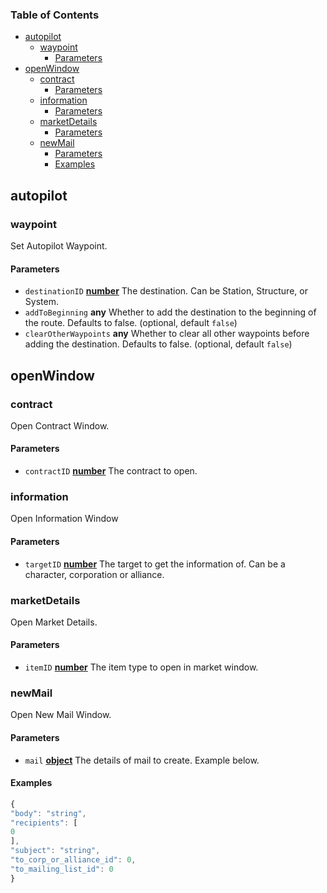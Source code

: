<!-- Generated by documentation.js. Update this documentation by updating the source code. -->

### Table of Contents

-   [autopilot][1]
    -   [waypoint][2]
        -   [Parameters][3]
-   [openWindow][4]
    -   [contract][5]
        -   [Parameters][6]
    -   [information][7]
        -   [Parameters][8]
    -   [marketDetails][9]
        -   [Parameters][10]
    -   [newMail][11]
        -   [Parameters][12]
        -   [Examples][13]

## autopilot

### waypoint

Set Autopilot Waypoint.

#### Parameters

-   `destinationID` **[number][14]** The destination. Can be Station, Structure, or System.
-   `addToBeginning` **any** Whether to add the destination to the beginning of the route. Defaults to false. (optional, default `false`)
-   `clearOtherWaypoints` **any** Whether to clear all other waypoints before adding the destination. Defaults to false. (optional, default `false`)

## openWindow

### contract

Open Contract Window.

#### Parameters

-   `contractID` **[number][14]** The contract to open.

### information

Open Information Window

#### Parameters

-   `targetID` **[number][14]** The target to get the information of. Can be a character, corporation or alliance.

### marketDetails

Open Market Details.

#### Parameters

-   `itemID` **[number][14]** The item type to open in market window.

### newMail

Open New Mail Window.

#### Parameters

-   `mail` **[object][15]** The details of mail to create. Example below.

#### Examples

```javascript
{
"body": "string",
"recipients": [
0
],
"subject": "string",
"to_corp_or_alliance_id": 0,
"to_mailing_list_id": 0
}
```

[1]: #autopilot
[2]: #waypoint
[3]: #parameters
[4]: #openwindow
[5]: #contract
[6]: #parameters-1
[7]: #information
[8]: #parameters-2
[9]: #marketdetails
[10]: #parameters-3
[11]: #newmail
[12]: #parameters-4
[13]: #examples
[14]: https://developer.mozilla.org/docs/Web/JavaScript/Reference/Global_Objects/Number
[15]: https://developer.mozilla.org/docs/Web/JavaScript/Reference/Global_Objects/Object
